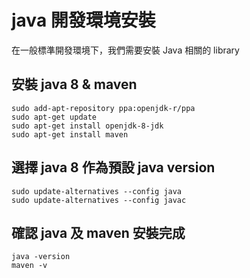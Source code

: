 java 開發環境安裝
=================

在一般標準開發環境下，我們需要安裝 Java 相關的 library

安裝 java 8 & maven
-------------------

```
sudo add-apt-repository ppa:openjdk-r/ppa
sudo apt-get update
sudo apt-get install openjdk-8-jdk
sudo apt-get install maven
```

選擇 java 8 作為預設 java version
---------------------------------

```
sudo update-alternatives --config java
sudo update-alternatives --config javac
```

確認 java 及 maven 安裝完成
---------------------------

```
java -version
maven -v
```
